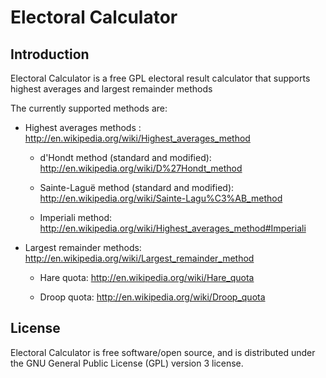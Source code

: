 Electoral Calculator
====================

Introduction
------------

Electoral Calculator is a free GPL electoral result calculator that supports highest averages and largest remainder methods

The currently supported methods are:

* Highest averages methods : http://en.wikipedia.org/wiki/Highest_averages_method

     * d'Hondt method (standard and modified): http://en.wikipedia.org/wiki/D%27Hondt_method

     * Sainte-Laguë method (standard and modified): http://en.wikipedia.org/wiki/Sainte-Lagu%C3%AB_method

     * Imperiali method: http://en.wikipedia.org/wiki/Highest_averages_method#Imperiali

* Largest remainder methods: http://en.wikipedia.org/wiki/Largest_remainder_method

     * Hare quota: http://en.wikipedia.org/wiki/Hare_quota

     * Droop quota: http://en.wikipedia.org/wiki/Droop_quota
    

License
-------

Electoral Calculator is free software/open source, and is distributed under the GNU General Public License (GPL) version 3 license.
    
